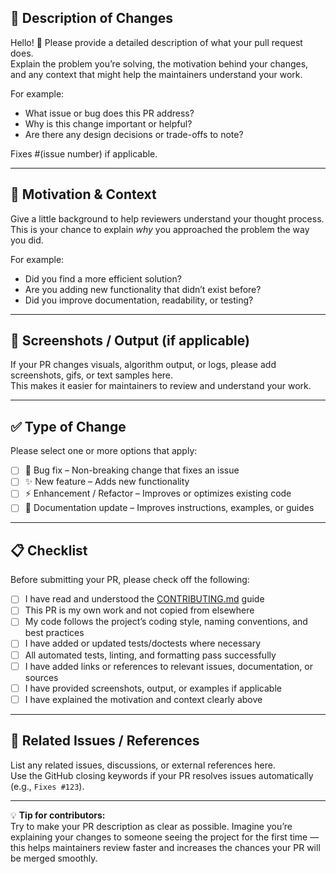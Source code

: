 ## 📝 Description of Changes

Hello! 👋 Please provide a detailed description of what your pull request does.  
Explain the problem you’re solving, the motivation behind your changes, and any context that might help the maintainers understand your work.

For example:
- What issue or bug does this PR address?  
- Why is this change important or helpful?  
- Are there any design decisions or trade-offs to note?

Fixes #(issue number) if applicable.

---

## 🌟 Motivation & Context

Give a little background to help reviewers understand your thought process.  
This is your chance to explain *why* you approached the problem the way you did.  

For example:
- Did you find a more efficient solution?  
- Are you adding new functionality that didn’t exist before?  
- Did you improve documentation, readability, or testing?

---

## 📸 Screenshots / Output (if applicable)

If your PR changes visuals, algorithm output, or logs, please add screenshots, gifs, or text samples here.  
This makes it easier for maintainers to review and understand your work.

---

## ✅ Type of Change

Please select one or more options that apply:

- [ ] 🐛 Bug fix – Non-breaking change that fixes an issue  
- [ ] ✨ New feature – Adds new functionality  
- [ ] ⚡ Enhancement / Refactor – Improves or optimizes existing code  
- [ ] 📝 Documentation update – Improves instructions, examples, or guides  

---

## 📋 Checklist

Before submitting your PR, please check off the following:

- [ ] I have read and understood the [CONTRIBUTING.md](CONTRIBUTING.md) guide  
- [ ] This PR is my own work and not copied from elsewhere  
- [ ] My code follows the project’s coding style, naming conventions, and best practices  
- [ ] I have added or updated tests/doctests where necessary  
- [ ] All automated tests, linting, and formatting pass successfully  
- [ ] I have added links or references to relevant issues, documentation, or sources  
- [ ] I have provided screenshots, output, or examples if applicable  
- [ ] I have explained the motivation and context clearly above  

---

## 🔗 Related Issues / References

List any related issues, discussions, or external references here.  
Use the GitHub closing keywords if your PR resolves issues automatically (e.g., `Fixes #123`).

---

💡 **Tip for contributors:**  
Try to make your PR description as clear as possible. Imagine you’re explaining your changes to someone seeing the project for the first time — this helps maintainers review faster and increases the chances your PR will be merged smoothly.
